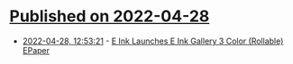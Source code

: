 # [Published on 2022-04-28](index.md)

* [2022-04-28, 12:53:21](https://news.ycombinator.com/item?id=31191850) - [E Ink Launches E Ink Gallery 3 Color (Rollable) EPaper](https://www.eink.com/news.html?type=releasedetail&id=2645&year=2022&page=1)
